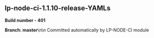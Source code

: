 ## lp-node-ci-1.1.10-release-YAMLs

**Build number - 401**

**Branch: master**\n\n Committed automatically by LP-NODE-CI module